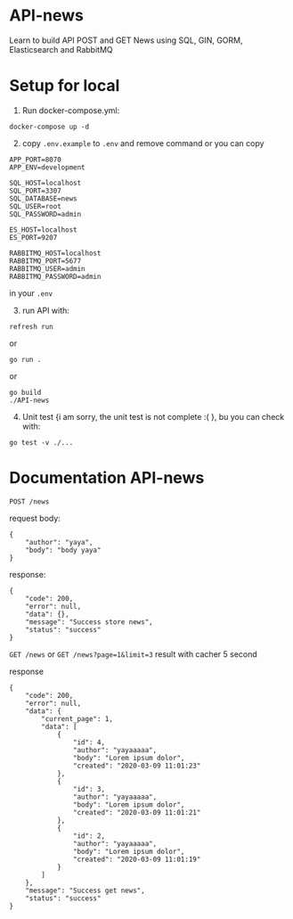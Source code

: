 # API-news
Learn to build API POST and GET News using SQL, GIN, GORM, Elasticsearch and RabbitMQ

# Setup for local
1. Run docker-compose.yml:
```
docker-compose up -d
```

2. copy `.env.example` to `.env` and remove command or you can copy 
```
APP_PORT=8070
APP_ENV=development

SQL_HOST=localhost
SQL_PORT=3307
SQL_DATABASE=news
SQL_USER=root
SQL_PASSWORD=admin

ES_HOST=localhost
ES_PORT=9207

RABBITMQ_HOST=localhost
RABBITMQ_PORT=5677
RABBITMQ_USER=admin
RABBITMQ_PASSWORD=admin
```
in your `.env`

3. run API with:
```
refresh run
```
or
```
go run .
```
or
```
go build
./API-news
```

4. Unit test {i am sorry, the unit test is not complete :( }, bu you can check with:
```
go test -v ./...
```

# Documentation API-news
`POST /news`

request body:
```
{
    "author": "yaya",
    "body": "body yaya"
}
```

response:
```
{
    "code": 200,
    "error": null,
    "data": {},
    "message": "Success store news",
    "status": "success"
}
```

`GET /news` or `GET /news?page=1&limit=3` 
result with cacher 5 second

response
```
{
    "code": 200,
    "error": null,
    "data": {
        "current_page": 1,
        "data": [
            {
                "id": 4,
                "author": "yayaaaaa",
                "body": "Lorem ipsum dolor",
                "created": "2020-03-09 11:01:23"
            },
            {
                "id": 3,
                "author": "yayaaaaa",
                "body": "Lorem ipsum dolor",
                "created": "2020-03-09 11:01:21"
            },
            {
                "id": 2,
                "author": "yayaaaaa",
                "body": "Lorem ipsum dolor",
                "created": "2020-03-09 11:01:19"
            }
        ]
    },
    "message": "Success get news",
    "status": "success"
}
```
